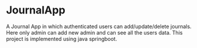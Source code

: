 # JournalApp
A Journal App in which authenticated users can add/update/delete journals. Here only admin can add new admin and can see all the users data. This project is implemented using java springboot.

